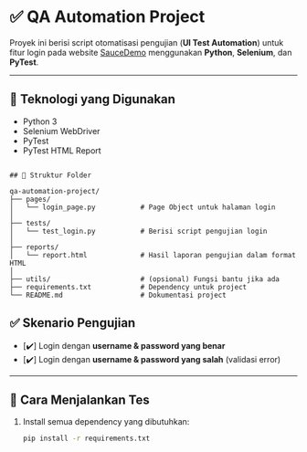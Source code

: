 # ✅ QA Automation Project

Proyek ini berisi script otomatisasi pengujian (**UI Test Automation**) untuk fitur login pada website [SauceDemo](https://www.saucedemo.com/) menggunakan **Python**, **Selenium**, dan **PyTest**.

---

## 🔧 Teknologi yang Digunakan

- Python 3
- Selenium WebDriver
- PyTest
- PyTest HTML Report

```

## 📁 Struktur Folder

qa-automation-project/
├── pages/
│   └── login_page.py           # Page Object untuk halaman login
│
├── tests/
│   └── test_login.py           # Berisi script pengujian login
│
├── reports/
│   └── report.html             # Hasil laporan pengujian dalam format HTML
│
├── utils/                      # (opsional) Fungsi bantu jika ada
├── requirements.txt            # Dependency untuk project
└── README.md                   # Dokumentasi project

```

## ✅ Skenario Pengujian

- [✔️] Login dengan **username & password yang benar**
- [✔️] Login dengan **username & password yang salah** (validasi error)

---

## 🚀 Cara Menjalankan Tes

1. Install semua dependency yang dibutuhkan:
   ```bash
   pip install -r requirements.txt
